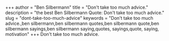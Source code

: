 +++
author = "Ben Silbermann"
title = "Don't take too much advice."
description = "the best Ben Silbermann Quote: Don't take too much advice."
slug = "dont-take-too-much-advice"
keywords = "Don't take too much advice.,ben silbermann,ben silbermann quotes,ben silbermann quote,ben silbermann sayings,ben silbermann saying,quotes, sayings,quote, saying, motivation"
+++
Don't take too much advice.
